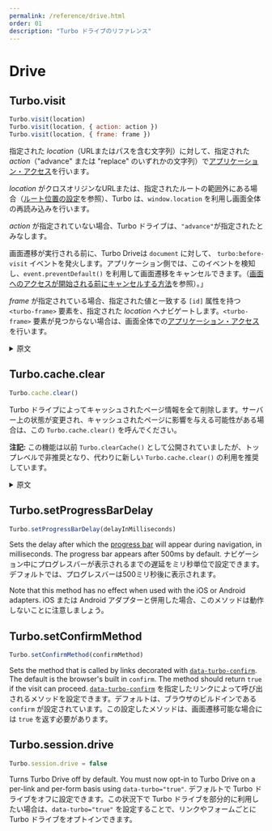 ```yaml
---
permalink: /reference/drive.html
order: 01
description: "Turbo ドライブのリファレンス"
---
```


# Drive

## Turbo.visit

```js
Turbo.visit(location)
Turbo.visit(location, { action: action })
Turbo.visit(location, { frame: frame })
```

指定された _location_（URLまたはパスを含む文字列）に対して、指定された _action_（"advance" または "replace" のいずれかの文字列）で[アプリケーション・アクセス](/handbook/drive#application-visits)を行います。

_location_ がクロスオリジンなURLまたは、指定されたルートの範囲外にある場合（[ルート位置の設定](/handbook/drive#setting-a-root-location)を参照）、Turbo は、`window.location` を利用し画面全体の再読み込みを行います。

_action_ が指定されていない場合、Turbo ドライブは、`"advance"`が指定されたとみなします。

画面遷移が実行される前に、Turbo Driveは `document` に対して、 `turbo:before-visit` イベントを発火します。アプリケーション側では、このイベントを検知し、`event.preventDefault()` を利用して画面遷移をキャンセルできます。（[画面へのアクセスが開始される前にキャンセルする方法](/handbook/drive#canceling-visits-before-they-start)を参照）。」

_frame_ が指定されている場合、指定された値と一致する `[id]` 属性を持つ `<turbo-frame>` 要素を、指定された _location_ へナビゲートします。`<turbo-frame>` 要素が見つからない場合は、画面全体での[アプリケーション・アクセス](/handbook/drive#application-visits)を行います。

<details>
<summary>原文</summary>

# Drive

## Turbo.visit

Performs an [Application Visit][] to the given _location_ (a string containing a URL or path) with the specified _action_ (a string, either `"advance"` or `"replace"`).

If _location_ is a cross-origin URL, or falls outside of the specified root (see [Setting a Root Location](/handbook/drive#setting-a-root-location)), Turbo performs a full page load by setting `window.location`.

If _action_ is unspecified, Turbo Drive assumes a value of `"advance"`.

Before performing the visit, Turbo Drive fires a `turbo:before-visit` event on `document`. Your application can listen for this event and cancel the visit with `event.preventDefault()` (see [Canceling Visits Before They Start](/handbook/drive#canceling-visits-before-they-start)).

If _frame_ is specified, find a `<turbo-frame>` element with an `[id]` attribute that matches the provided value, and navigate it to the provided _location_. If the `<turbo-frame>` cannot be found, perform a page-level [Application Visit][].

</details>

## Turbo.cache.clear

```js
Turbo.cache.clear()
```

Turbo ドライブによってキャッシュされたページ情報を全て削除します。サーバー上の状態が変更され、キャッシュされたページに影響を与える可能性がある場合は、この `Turbo.cache.clear()` を呼んでください。

**注記:** この機能は以前 `Turbo.clearCache()` として公開されていましたが、トップレベルで非推奨となり、代わりに新しい `Turbo.cache.clear()` の利用を推奨しています。

<details>
<summary>原文</summary>

## Turbo.cache.clear

Removes all entries from the Turbo Drive page cache. Call this when state has changed on the server that may affect cached pages.

**Note:** This function was previously exposed as `Turbo.clearCache()`. The top-level function was deprecated in favor of the new `Turbo.cache.clear()` function.

</details>

## Turbo.setProgressBarDelay

```js
Turbo.setProgressBarDelay(delayInMilliseconds)
```

Sets the delay after which the [progress bar](/handbook/drive#displaying-progress) will appear during navigation, in milliseconds. The progress bar appears after 500ms by default.
ナビゲーション中にプログレスバーが表示されるまでの遅延をミリ秒単位で設定できます。デフォルトでは、プログレスバーは500ミリ秒後に表示されます。

Note that this method has no effect when used with the iOS or Android adapters.
iOS または Android アダプターと併用した場合、このメソッドは動作しないことに注意しましょう。

## Turbo.setConfirmMethod

```js
Turbo.setConfirmMethod(confirmMethod)
```

Sets the method that is called by links decorated with [`data-turbo-confirm`](/handbook/drive#requiring-confirmation-for-a-visit). The default is the browser's built in `confirm`. The method should return `true` if the visit can proceed.
[`data-turbo-confirm`](/handbook/drive#requiring-confirmation-for-a-visit) を指定したリンクによって呼び出されるメソッドを設定できます。デフォルトは、ブラウザのビルドインである `confirm` が設定されています。この設定したメソッドは、画面遷移可能な場合には `true` を返す必要があります。

## Turbo.session.drive

```js
Turbo.session.drive = false
```

Turns Turbo Drive off by default. You must now opt-in to Turbo Drive on a per-link and per-form basis using `data-turbo="true"`.
デフォルトで Turbo ドライブをオフに設定できます。この状況下で Turbo ドライブを部分的に利用したい場合は、`data-turbo="true"` を設定することで、リンクやフォームごとに Turbo ドライブをオプトインできます。
